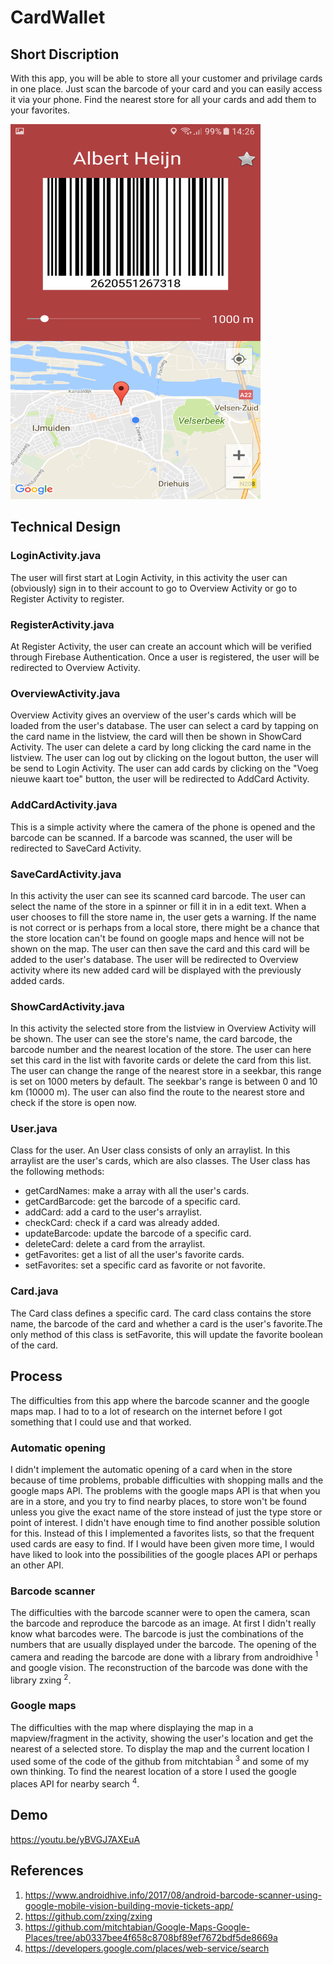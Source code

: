 # CardWallet
## Short Discription
With this app, you will be able to store all your customer and privilage cards in one place. Just scan the barcode of your card and you
can easily access it via your phone. Find the nearest store for all your cards and add them to your favorites.

<img src="doc/Screenshot_4.png" alt="visual sketch" width="400" height="600"/>

## Technical Design
### LoginActivity.java
The user will first start at Login Activity, in this activity the user can (obviously) sign in to their account to go to Overview Activity
or go to Register Activity to register. 

### RegisterActivity.java
At Register Activity, the user can create an account which will be verified through Firebase Authentication. Once a user is registered,
the user will be redirected to Overview Activity.

### OverviewActivity.java
Overview Activity gives an overview of the user's cards which will be loaded from the user's database. The user can select a card by 
tapping on the card name in the listview, the card will then be shown in ShowCard Activity. The user can delete a card by long clicking
the card name in the listview. The user can log out by clicking on the logout button, the user will be send to Login Activity. The user 
can add cards by clicking on the "Voeg nieuwe kaart toe" button, the user will be redirected to AddCard Activity.

### AddCardActivity.java
This is a simple activity where the camera of the phone is opened and the barcode can be scanned. If a barcode was scanned, the user
will be redirected to SaveCard Activity.

### SaveCardActivity.java
In this activity the user can see its scanned card barcode. The user can select the name of the store in a spinner or fill it in in a 
edit text. When a user chooses to fill the store name in, the user gets a warning. If the name is not correct or is perhaps from a local
store, there might be a chance that the store location can't be found on google maps and hence will not be shown on the map. The user
can then save the card and this card will be added to the user's database. The user will be redirected to Overview activity where its
new added card will be displayed with the previously added cards.

### ShowCardActivity.java
In this activity the selected store from the listview in Overview Activity will be shown. The user can see the store's name, the card
barcode, the barcode number and the nearest location of the store. The user can here set this card in the list with favorite cards or
delete the card from this list. The user can change the range of the nearest store in a seekbar, this range is set on 1000 meters by
default. The seekbar's range is between 0 and 10 km (10000 m). The user can also find the route to the nearest store and check if the
store is open now.

### User.java
Class for the user. An User class consists of only an arraylist. In this arraylist are the user's cards, which are also classes. The 
User class has the following methods:
 * getCardNames: make a array with all the user's cards.
 * getCardBarcode: get the barcode of a specific card.
 * addCard: add a card to the user's arraylist.
 * checkCard: check if a card was already added.
 * updateBarcode: update the barcode of a specific card.
 * deleteCard: delete a card from the arraylist.
 * getFavorites: get a list of all the user's favorite cards.
 * setFavorites: set a specific card as favorite or not favorite.
 
### Card.java
The Card class defines a specific card. The card class contains the store name, the barcode of the card and whether a card is the user's
favorite.The only method of this class is setFavorite, this will update the favorite boolean of the card.

## Process
The difficulties from this app where the barcode scanner and the google maps map. I had to to a lot of research on the internet before
I got something that I could use and that worked. 

### Automatic opening
I didn't implement the automatic opening of a card when in the store because of time problems, probable difficulties with shopping 
malls and the google maps API. The problems with the google maps API is that when you are in a store, and you try to find nearby places,
to store won't be found unless you give the exact name of the store instead of just the type store or point of interest. I didn't have
enough time to find another possible solution for this. Instead of this I implemented a favorites lists, so that the frequent used cards
are easy to find. If I would have been given more time, I would have liked to look into the possibilities of the google places API or
perhaps an other API.

### Barcode scanner
The difficulties with the barcode scanner were to open the camera, scan the barcode and reproduce the barcode as an image. At first I
didn't really know what barcodes were. The barcode is just the combinations of the numbers that are usually displayed under the barcode.
The opening of the camera and reading the barcode are done with a library from androidhive <sup>1</sup> and google vision. The
reconstruction of the barcode was done with the library zxing <sup>2</sup>.

### Google maps
The difficulties with the map where displaying the map in a mapview/fragment in the activity, showing the user's location and get the
nearest of a selected store. To display the map and the current location I used some of the code of the github from mitchtabian <sup>3</sup> and some of my own thinking. To find the nearest location of a store I used the google places API for nearby search 
<sup>4</sup>.

## Demo
https://youtu.be/yBVGJ7AXEuA

## References
1. https://www.androidhive.info/2017/08/android-barcode-scanner-using-google-mobile-vision-building-movie-tickets-app/
2. https://github.com/zxing/zxing
3. https://github.com/mitchtabian/Google-Maps-Google-Places/tree/ab0337bee4f658c8708bf89ef7672bdf5de8669a
4. https://developers.google.com/places/web-service/search
